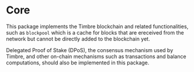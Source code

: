 # Core
This package implements the Timbre blockchain and related functionalities, such as `blockpool` which is a cache for blocks that are ereceived from the network but cannot be directly added to the blockchain yet.

Delegated Proof of Stake (DPoS), the consensus mechanism used by Timbre, and other on-chain mechanisms such as transactions and balance computations, should also be implemented in this package.
